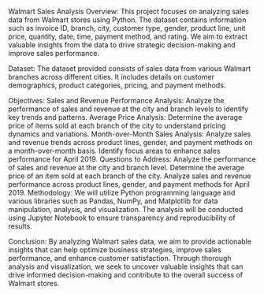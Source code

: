 Walmart Sales Analysis
Overview:
This project focuses on analyzing sales data from Walmart stores using Python. The dataset contains information such as invoice ID, branch, city, customer type, gender, product line, unit price, quantity, date, time, payment method, and rating. We aim to extract valuable insights from the data to drive strategic decision-making and improve sales performance.

Dataset:
The dataset provided consists of sales data from various Walmart branches across different cities. It includes details on customer demographics, product categories, pricing, and payment methods.

Objectives:
Sales and Revenue Performance Analysis: Analyze the performance of sales and revenue at the city and branch levels to identify key trends and patterns.
Average Price Analysis: Determine the average price of items sold at each branch of the city to understand pricing dynamics and variations.
Month-over-Month Sales Analysis: Analyze sales and revenue trends across product lines, gender, and payment methods on a month-over-month basis. Identify focus areas to enhance sales performance for April 2019.
Questions to Address:
Analyze the performance of sales and revenue at the city and branch level.
Determine the average price of an item sold at each branch of the city.
Analyze sales and revenue performance across product lines, gender, and payment methods for April 2019.
Methodology:
We will utilize Python programming language and various libraries such as Pandas, NumPy, and Matplotlib for data manipulation, analysis, and visualization. The analysis will be conducted using Jupyter Notebook to ensure transparency and reproducibility of results.

Conclusion:
By analyzing Walmart sales data, we aim to provide actionable insights that can help optimize business strategies, improve sales performance, and enhance customer satisfaction. Through thorough analysis and visualization, we seek to uncover valuable insights that can drive informed decision-making and contribute to the overall success of Walmart stores.
